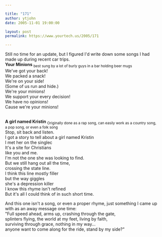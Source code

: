 ```yaml
---

title: "171"
author: ytjohn
date: 2005-11-01 19:00:00

layout: post
permalink: https://www.yourtech.us/2005/171

---
```

Still no time for an update, but I figured I'd write down some songs I had made up during recent car trips.
<br />
<b>Your Minions</b>
<sub>best sung by a lot of burly guys in a bar holding beer mugs</sub><br />
We've got your back!<br />
We packed a snack!<br />
We're on your side!<br />
(Some of us run and hide.)<br />
We're your minions!<br />
We support your every decision!<br />
We have no opinions!<br />
Cause we're your minions!<br />

<br />
<b>A girl named Kristin</b>
<sub>Originally done as a rap song, can easily work as a country song, a pop song, or even a folk song</sub><br />
Stop, sit back and listen.<br />
I got a story to tell about a girl named Kristin<br />
I met her on the singlec<br />
It's a site for Christians<br />
like you and me.<br />
I'm not the one she was looking to find.<br />
But we still hang out all the time, <br />
crossing the state line.<br />
I think this line mostly filler<br />
but the way giggles<br />
she's a depression killer<br />
I know this rhyme isn't refined<br />
But it's all I could think of in such short time.<br />
</p></p>

And this one isn't a song, or even a proper rhyme, just something I came up with as an away message one time:<br />
"Full speed ahead, arms up, crashing through the gate,<br />
splinters flying, the world at my feet, living by faith,<br />
surviving through grace, nothing in my way...<br />
anyone want to come along for the ride, stand by my side?"<br />
